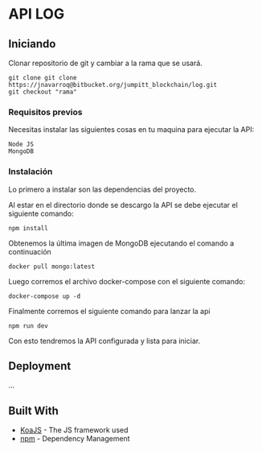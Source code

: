 # API LOG

## Iniciando

Clonar repositorio de git y cambiar a la rama que se usará.

```
git clone git clone https://jnavarroq@bitbucket.org/jumpitt_blockchain/log.git
git checkout "rama"
```

### Requisitos previos

Necesitas instalar las siguientes cosas en tu maquina para ejecutar la API:
```
Node JS
MongoDB

```

### Instalación

Lo primero a instalar son las dependencias del proyecto.

Al estar en el directorio donde se descargo la API se debe ejecutar el siguiente comando:

```
npm install
```

Obtenemos la última imagen de MongoDB ejecutando el comando a continuación

```
docker pull mongo:latest
```
Luego corremos el archivo docker-compose con el siguiente comando:

```
docker-compose up -d
```

Finalmente corremos el siguiente comando para lanzar la api

```
npm run dev
```

Con esto tendremos la API configurada y lista para iniciar.

## Deployment

...

## Built With

* [KoaJS](https://koajs.com/) - The JS framework used
* [npm](https://www.npmjs.com/) - Dependency Management




